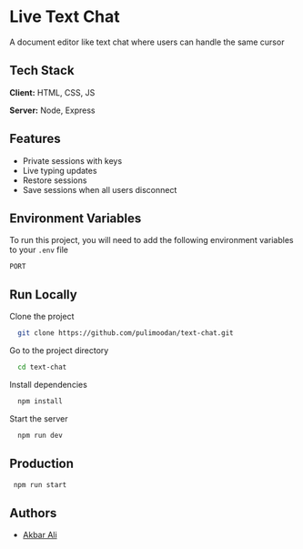 
# Live Text Chat

A document editor like text chat where users can handle the same cursor


## Tech Stack

**Client:** HTML, CSS, JS

**Server:** Node, Express


## Features

- Private sessions with keys
- Live typing updates
- Restore sessions
- Save sessions when all users disconnect


## Environment Variables

To run this project, you will need to add the following environment variables to your `.env` file

`PORT`


## Run Locally

Clone the project

```bash
  git clone https://github.com/pulimoodan/text-chat.git
```

Go to the project directory

```bash
  cd text-chat
```

Install dependencies

```bash
  npm install
```

Start the server

```bash
  npm run dev
```


## Production

```bash
 npm run start
```
## Authors

- [Akbar Ali](https://www.github.com/pulimoodan)


